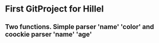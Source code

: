 # First GitProject for Hillel 

## Two functions. Simple parser 'name' 'color' and coockie parser 'name' 'age' ##

